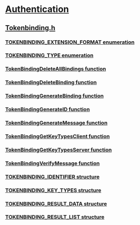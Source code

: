 # [Authentication](../_security/index.md)
## [Tokenbinding.h](index.md)
### [TOKENBINDING_EXTENSION_FORMAT enumeration](../tokenbinding/ne-tokenbinding-tokenbinding_extension_format.md)
### [TOKENBINDING_TYPE enumeration](../tokenbinding/ne-tokenbinding-tokenbinding_type.md)
### [TokenBindingDeleteAllBindings function](../tokenbinding/nf-tokenbinding-tokenbindingdeleteallbindings.md)
### [TokenBindingDeleteBinding function](../tokenbinding/nf-tokenbinding-tokenbindingdeletebinding.md)
### [TokenBindingGenerateBinding function](../tokenbinding/nf-tokenbinding-tokenbindinggeneratebinding.md)
### [TokenBindingGenerateID function](../tokenbinding/nf-tokenbinding-tokenbindinggenerateid.md)
### [TokenBindingGenerateMessage function](../tokenbinding/nf-tokenbinding-tokenbindinggeneratemessage.md)
### [TokenBindingGetKeyTypesClient function](../tokenbinding/nf-tokenbinding-tokenbindinggetkeytypesclient.md)
### [TokenBindingGetKeyTypesServer function](../tokenbinding/nf-tokenbinding-tokenbindinggetkeytypesserver.md)
### [TokenBindingVerifyMessage function](../tokenbinding/nf-tokenbinding-tokenbindingverifymessage.md)
### [TOKENBINDING_IDENTIFIER structure](../tokenbinding/ns-tokenbinding-tokenbinding_identifier.md)
### [TOKENBINDING_KEY_TYPES structure](../tokenbinding/ns-tokenbinding-tokenbinding_key_types.md)
### [TOKENBINDING_RESULT_DATA structure](../tokenbinding/ns-tokenbinding-tokenbinding_result_data.md)
### [TOKENBINDING_RESULT_LIST structure](../tokenbinding/ns-tokenbinding-tokenbinding_result_list.md)
